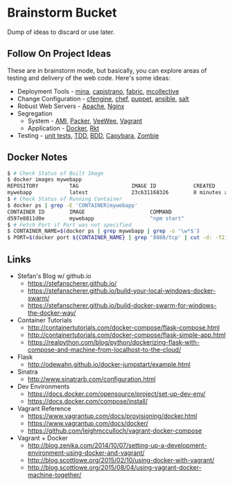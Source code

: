 # Brainstorm Bucket

Dump of ideas to discard or use later.


## **Follow On Project Ideas**

These are in brainstorm mode, but basically, you can explore areas of testing and delivery of the web code.  Here's some ideas:

- Deployment Tools - [mina](http://nadarei.co/mina/), [capistrano](http://capistranorb.com/), [fabric](http://www.fabfile.org/), [mcollective](https://puppetlabs.com/mcollective)
- Change Configuration - [cfengine](https://cfengine.com/), [chef](https://www.chef.io/), [puppet](https://puppetlabs.com/), [ansible](https://www.ansible.com/), [salt](http://saltstack.com/)
- Robust Web Servers - [Apache](https://httpd.apache.org/), [Nginx](https://www.nginx.com/)
- Segregation
  - System - [AMI](http://docs.aws.amazon.com/AWSEC2/latest/UserGuide/AMIs.html), [Packer](https://www.packer.io/), [VeeWee](https://github.com/jedi4ever/veewee), [Vagrant](https://www.vagrantup.com/)
  - Application - [Docker](https://www.docker.com/), [Rkt](https://coreos.com/rkt/)
- Testing - [unit tests](http://artofunittesting.com/definition-of-a-unit-test/), [TDD](http://agiledata.org/essays/tdd.html), [BDD](http://dannorth.net/introducing-bdd/), [Capybara](https://github.com/jnicklas/capybara), [Zombie](http://zombie.js.org/)

## **Docker Notes**


```bash
$ # Check Status of Built Image
$ docker images mywebapp
REPOSITORY          TAG                 IMAGE ID            CREATED             SIZE
mywebapp            latest              23c631168326        8 minutes ago       647.8 MB
$ # Check Status of Running Container
$ docker ps | grep -E 'CONTAINER|mywebapp'
CONTAINER ID        IMAGE                     COMMAND                  CREATED             STATUS              PORTS                                           NAMES
d597e8811d0e        mywebapp                  "npm start"              10 seconds ago      Up 9 seconds        0.0.0.0:8080->8080/tcp                          grave_williams
$ # Fetch Port if Port was not specified
$ CONTAINER_NAME=$(docker ps | grep mywebapp | grep -o '\w*$')
$ PORT=$(docker port ${CONTAINER_NAME} | grep '8080/tcp' | cut -d: -f2)
```


## **Links**

* Stefan's Blog w/ github.io
  * https://stefanscherer.github.io/
  * https://stefanscherer.github.io/build-your-local-windows-docker-swarm/
  * https://stefanscherer.github.io/build-docker-swarm-for-windows-the-docker-way/
* Container Tutorials
  * http://containertutorials.com/docker-compose/flask-compose.html
  * http://containertutorials.com/docker-compose/flask-simple-app.html
  * https://realpython.com/blog/python/dockerizing-flask-with-compose-and-machine-from-localhost-to-the-cloud/
* Flask
  * http://odewahn.github.io/docker-jumpstart/example.html
* Sinatra
  * http://www.sinatrarb.com/configuration.html
* Dev Environments  
  * https://docs.docker.com/opensource/project/set-up-dev-env/
  * https://docs.docker.com/compose/install/
* Vagrant Reference
  * https://www.vagrantup.com/docs/provisioning/docker.html
  * https://www.vagrantup.com/docs/docker/
  * https://github.com/leighmcculloch/vagrant-docker-compose
* Vagrant + Docker
  * http://blog.zenika.com/2014/10/07/setting-up-a-development-environment-using-docker-and-vagrant/
  * http://blog.scottlowe.org/2015/02/10/using-docker-with-vagrant/
  * http://blog.scottlowe.org/2015/08/04/using-vagrant-docker-machine-together/

